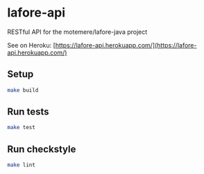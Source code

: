 # lafore-api

RESTful API for the motemere/lafore-java project

See on Heroku: [https://lafore-api.herokuapp.com/](https://lafore-api.herokuapp.com/)

## Setup

```sh
make build
```

## Run tests

```sh
make test
```

## Run checkstyle

```sh
make lint
```
